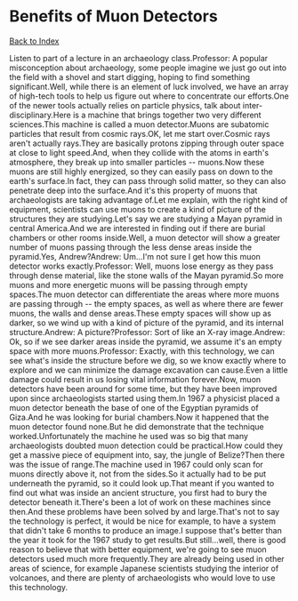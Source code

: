 # Benefits of Muon Detectors
[Back to Index](https://github.com/windows10010/tpoExtractor/blob/master/README.md)

Listen to part of a lecture in an archaeology class.Professor: A popular misconception about archaeology, some people imagine we just go out into the field with a shovel and start digging, hoping to find something significant.Well, while there is an element of luck involved, we have an array of high-tech tools to help us figure out where to concentrate our efforts.One of the newer tools actually relies on particle physics, talk about inter-disciplinary.Here is a machine that brings together two very different sciences.This machine is called a muon detector.Muons are subatomic particles that result from cosmic rays.OK, let me start over.Cosmic rays aren't actually rays.They are basically protons zipping through outer space at close to light speed.And, when they collide with the atoms in earth's atmosphere, they break up into smaller particles -- muons.Now these muons are still highly energized, so they can easily pass on down to the earth's surface.In fact, they can pass through solid matter, so they can also penetrate deep into the surface.And it's this property of muons that archaeologists are taking advantage of.Let me explain, with the right kind of equipment, scientists can use muons to create a kind of picture of the structures they are studying.Let's say we are studying a Mayan pyramid in central America.And we are interested in finding out if there are burial chambers or other rooms inside.Well, a muon detector will show a greater number of muons passing through the less dense areas inside the pyramid.Yes, Andrew?Andrew: Um…I'm not sure I get how this muon detector works exactly.Professor: Well, muons lose energy as they pass through dense material, like the stone walls of the Mayan pyramid.So more muons and more energetic muons will be passing through empty spaces.The muon detector can differentiate the areas where more muons are passing through -- the empty spaces, as well as where there are fewer muons, the walls and dense areas.These empty spaces will show up as darker, so we wind up with a kind of picture of the pyramid, and its internal structure.Andrew: A picture?Professor: Sort of like an X-ray image.Andrew: Ok, so if we see darker areas inside the pyramid, we assume it's an empty space with more muons.Professor: Exactly, with this technology, we can see what's inside the structure before we dig, so we know exactly where to explore and we can minimize the damage excavation can cause.Even a little damage could result in us losing vital information forever.Now, muon detectors have been around for some time, but they have been improved upon since archaeologists started using them.In 1967 a physicist placed a muon detector beneath the base of one of the Egyptian pyramids of Giza.And he was looking for burial chambers.Now it happened that the muon detector found none.But he did demonstrate that the technique worked.Unfortunately the machine he used was so big that many archaeologists doubted muon detection could be practical.How could they get a massive piece of equipment into, say, the jungle of Belize?Then there was the issue of range.The machine used in 1967 could only scan for muons directly above it, not from the sides.So it actually had to be put underneath the pyramid, so it could look up.That meant if you wanted to find out what was inside an ancient structure, you first had to bury the detector beneath it.There's been a lot of work on these machines since then.And these problems have been solved by and large.That's not to say the technology is perfect, it would be nice for example, to have a system that didn't take 6 months to produce an image.I suppose that's better than the year it took for the 1967 study to get results.But still...well, there is good reason to believe that with better equipment, we're going to see muon detectors used much more frequently.They are already being used in other areas of science, for example Japanese scientists studying the interior of volcanoes, and there are plenty of archaeologists who would love to use this technology.